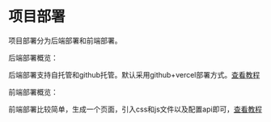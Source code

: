 # 项目部署

项目部署分为后端部署和前端部署。

后端部署概览：

后端部署支持自托管和github托管。默认采用github+vercel部署方式。[查看教程](backenddeploy.md?id=后端部署)



前端部署概览：

前端部署比较简单，生成一个页面，引入css和js文件以及配置api即可，[查看教程](frontenddeploy?id=前端部署)

